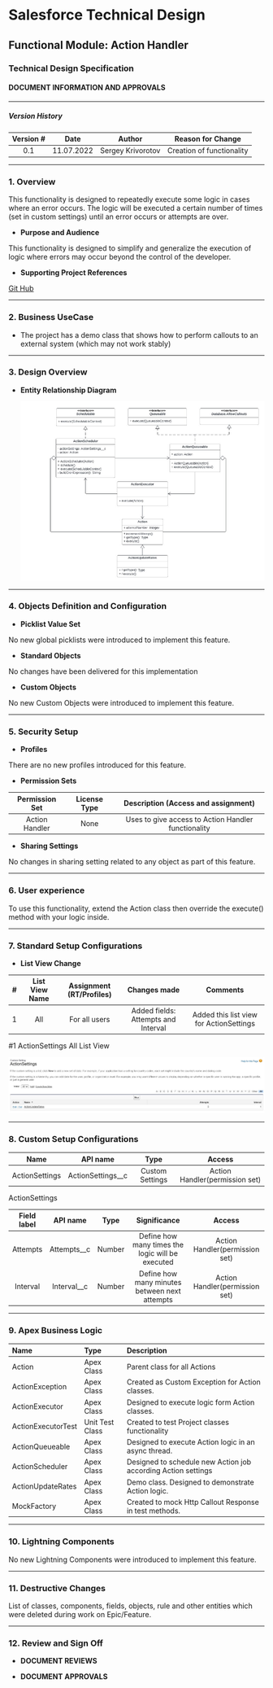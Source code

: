 # Salesforce Technical  Design

## Functional Module: Action Handler

### Technical Design Specification

#### DOCUMENT INFORMATION AND APPROVALS

***

##### Version History

| Version # |    Date    |      Author       |     Reason for Change     |
|:---------:|:----------:|:-----------------:|:-------------------------:|
|    0.1    | 11.07.2022 | Sergey Krivorotov | Creation of functionality | 


***

### 1. Overview

This functionality is designed to repeatedly execute some logic in cases where an error occurs.
The logic will be executed a certain number of times (set in custom settings) until an error 
occurs or attempts are over. 

 - **Purpose and Audience**

This functionality is designed to simplify and generalize the execution of logic where errors
may occur beyond the control of the developer.

 - **Supporting Project References**

[Git Hub](https://github.com/Sergey19861/Action-Handler)

***

### 2. Business UseCase
 - The project has a demo class that shows how to perform callouts to an external system (which may not work stably)

***

### 3. Design Overview

 - **Entity Relationship Diagram**

   ![Project Diagram](/images/diagram.jpg)

***

### 4. Objects Definition and Configuration

 - **Picklist Value Set**

No new global picklists were introduced to implement this feature.

 - **Standard Objects**

No changes have been delivered for this implementation

 - **Custom Objects**

No new Custom Objects were introduced to implement this feature.

***

### 5. Security Setup

 - **Profiles**

There are no new profiles introduced for this feature.

 - **Permission Sets** 

| Permission Set    | License Type |         Description (Access and assignment)          |
|:-----------------:|:------------:|:----------------------------------------------------:|
|  Action Handler   |     None     | Uses to give access to Action Handler functionality  |

 - **Sharing Settings**

 No changes in sharing setting related to any object as part of this feature.

***

### 6. User experience

To use this functionality, extend the Action class then override the execute() method with your logic inside.

***

### 7. Standard Setup Configurations

 - **List View Change**

|    #     | List View Name   | Assignment (RT/Profiles) |         Changes made                |           Comments                      |
|:--------:|:----------------:|:------------------------:|:-----------------------------------:|:---------------------------------------:|
|    1     |       All        |      For all users       | Added fields: Attempts and Interval | Added this list view for ActionSettings |


#1 ActionSettings All List View

![All List View](/images/ActionSettingsAll.jpg)

***

### 8. Custom Setup Configurations


|      Name      |     API name      |      Type       |             Access             |
|:--------------:|:-----------------:|:---------------:|:------------------------------:|
| ActionSettings | ActionSettings__c | Custom Settings | Action Handler(permission set) | 


ActionSettings

| Field label |  API name   |  Type  |                   Significance                   |             Access             |
|:-----------:|:-----------:|:------:|:------------------------------------------------:|:------------------------------:|
|  Attempts   | Attempts__c | Number | Define how many times the logic will be executed | Action Handler(permission set) | 
|  Interval   | Interval__c | Number |  Define how many minutes between next attempts   | Action Handler(permission set) |

***

### 9. Apex Business Logic

| Name               | Type            | Description                                                   |
|:-------------------|:----------------|:--------------------------------------------------------------|
| Action             | Apex Class      | Parent class for all Actions                                  | 
| ActionException    | Apex Class      | Created as Custom Exception for Action classes.               |
| ActionExecutor     | Apex Class      | Designed to execute logic form Action classes.                |
| ActionExecutorTest | Unit Test Class | Created to test Project classes functionality                 |
| ActionQueueable    | Apex Class      | Designed to execute Action logic in an async thread.          |
| ActionScheduler    | Apex Class      | Designed to schedule new Action job according Action settings |
| ActionUpdateRates  | Apex Class      | Demo class. Designed to demonstrate Action logic.             |
| MockFactory        | Apex Class      | Created to mock Http Callout Response in test methods.        |

***

### 10. Lightning Components

No new Lightning Components were introduced to implement this feature.

***

### 11. Destructive Changes

List of classes, components, fields, objects, rule and other entities which were deleted during work on Epic/Feature.

***

### 12. Review and Sign Off

 - **DOCUMENT REVIEWS**


 - **DOCUMENT APPROVALS**
 
